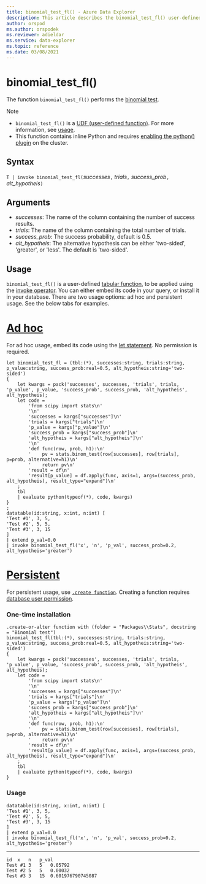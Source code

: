 ```yaml
---
title: binomial_test_fl() - Azure Data Explorer
description: This article describes the binomial_test_fl() user-defined function in Azure Data Explorer.
author: orspod
ms.author: orspodek
ms.reviewer: adieldar
ms.service: data-explorer
ms.topic: reference
ms.date: 03/08/2021
---
```

# binomial_test_fl()

The function `binomial_test_fl()` performs the [binomial test](https://en.wikipedia.org/wiki/Binomial_test).

> [!NOTE]
> * `binomial_test_fl()` is a [UDF (user-defined function)](../query/functions/user-defined-functions.md). For more information, see [usage](#usage).
> * This function contains inline Python and requires [enabling the python() plugin](../query/pythonplugin.md#enable-the-plugin) on the cluster.

## Syntax

`T | invoke binomial_test_fl(`*successes*`,` *trials*`,` *success_prob*`,` *alt_hypotheis*`)`

## Arguments

* *successes*: The name of the column containing the number of success results.
* *trials*: The name of the column containing the total number of trials.
* *success_prob*: The success probability, default is 0.5.
* *alt_hypotheis*: The alternative hypothesis can be either 'two-sided', 'greater', or 'less'. The default is 'two-sided'.

## Usage

`binomial_test_fl()` is a user-defined [tabular function](../query/functions/user-defined-functions.md#tabular-function), to be applied using the [invoke operator](../query/invokeoperator.md). You can either embed its code in your query, or install it in your database. There are two usage options: ad hoc and persistent usage. See the below tabs for examples.

# [Ad hoc](#tab/adhoc)

For ad hoc usage, embed its code using the [let statement](../query/letstatement.md). No permission is required.

<!-- csl: https://help.kusto.windows.net:443/Samples -->
```kusto
let binomial_test_fl = (tbl:(*), successes:string, trials:string, p_value:string, success_prob:real=0.5, alt_hypotheis:string='two-sided')
{
    let kwargs = pack('successes', successes, 'trials', trials, 'p_value', p_value, 'success_prob', success_prob, 'alt_hypotheis', alt_hypotheis);
    let code =
        'from scipy import stats\n'
        '\n'
        'successes = kargs["successes"]\n'
        'trials = kargs["trials"]\n'
        'p_value = kargs["p_value"]\n'
        'success_prob = kargs["success_prob"]\n'
        'alt_hypotheis = kargs["alt_hypotheis"]\n'
        '\n'
        'def func(row, prob, h1):\n'
        '    pv = stats.binom_test(row[successes], row[trials], p=prob, alternative=h1)\n'
        '    return pv\n'
        'result = df\n'
        'result[p_value] = df.apply(func, axis=1, args=(success_prob, alt_hypotheis), result_type="expand")\n'
    ;
    tbl
    | evaluate python(typeof(*), code, kwargs)
}
;
datatable(id:string, x:int, n:int) [
'Test #1', 3, 5,
'Test #2', 5, 5,
'Test #3', 3, 15
]
| extend p_val=0.0
| invoke binomial_test_fl('x', 'n', 'p_val', success_prob=0.2, alt_hypotheis='greater')
```

# [Persistent](#tab/persistent)

For persistent usage, use [`.create function`](../management/create-function.md). Creating a function requires [database user permission](../management/access-control/role-based-authorization.md).

### One-time installation

<!-- csl: https://help.kusto.windows.net:443/Samples -->
```kusto
.create-or-alter function with (folder = "Packages\\Stats", docstring = "Binomial test")
binomial_test_fl(tbl:(*), successes:string, trials:string, p_value:string, success_prob:real=0.5, alt_hypotheis:string='two-sided')
{
    let kwargs = pack('successes', successes, 'trials', trials, 'p_value', p_value, 'success_prob', success_prob, 'alt_hypotheis', alt_hypotheis);
    let code =
        'from scipy import stats\n'
        '\n'
        'successes = kargs["successes"]\n'
        'trials = kargs["trials"]\n'
        'p_value = kargs["p_value"]\n'
        'success_prob = kargs["success_prob"]\n'
        'alt_hypotheis = kargs["alt_hypotheis"]\n'
        '\n'
        'def func(row, prob, h1):\n'
        '    pv = stats.binom_test(row[successes], row[trials], p=prob, alternative=h1)\n'
        '    return pv\n'
        'result = df\n'
        'result[p_value] = df.apply(func, axis=1, args=(success_prob, alt_hypotheis), result_type="expand")\n'
    ;
    tbl
    | evaluate python(typeof(*), code, kwargs)
}
```

### Usage

<!-- csl: https://help.kusto.windows.net:443/Samples -->
```kusto
datatable(id:string, x:int, n:int) [
'Test #1', 3, 5,
'Test #2', 5, 5,
'Test #3', 3, 15
]
| extend p_val=0.0
| invoke binomial_test_fl('x', 'n', 'p_val', success_prob=0.2, alt_hypotheis='greater')
```

---

<!-- csl: https://help.kusto.windows.net:443/Samples -->
```kusto
id	x	n	p_val
Test #1	3	5	0.05792
Test #2	5	5	0.00032
Test #3	3	15	0.601976790745087
```
